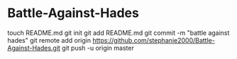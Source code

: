 Battle-Against-Hades
====================
touch README.md
git init
git add README.md
git commit -m "battle against hades"
git remote add origin https://github.com/stephanie2000/Battle-Against-Hades.git
git push -u origin master
